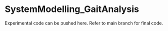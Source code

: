 # SystemModelling_GaitAnalysis
Experimental code can be pushed here.
Refer to main branch for final code.
